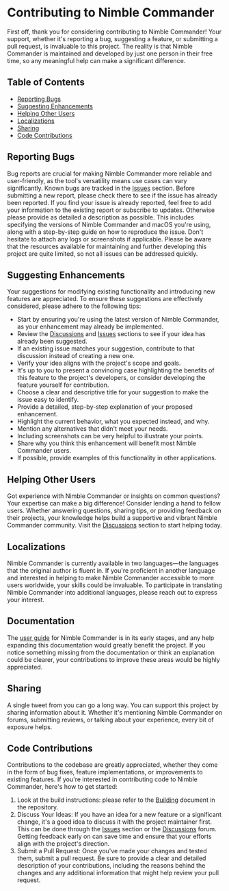 # Contributing to Nimble Commander
First off, thank you for considering contributing to Nimble Commander! Your support, whether it's reporting a bug, suggesting a feature, or submitting a pull request, is invaluable to this project. The reality is that Nimble Commander is maintained and developed by just one person in their free time, so any meaningful help can make a significant difference.

## Table of Contents
- [Reporting Bugs](#reporting-bugs)
- [Suggesting Enhancements](#suggesting-enhancements)
- [Helping Other Users](#helping-other-users)
- [Localizations](#localizations)
- [Sharing](#sharing)
- [Code Contributions](#code-contributions)

## Reporting Bugs
Bug reports are crucial for making Nimble Commander more reliable and user-friendly, as the tool's versatility means use cases can vary significantly.
Known bugs are tracked in the [Issues](https://github.com/mikekazakov/nimble-commander/issues) section.
Before submitting a new report, please check there to see if the issue has already been reported.
If you find your issue is already reported, feel free to add your information to the existing report or subscribe to updates.
Otherwise please provide as detailed a description as possible.
This includes specifying the versions of Nimble Commander and macOS you're using, along with a step-by-step guide on how to reproduce the issue.
Don't hesitate to attach any logs or screenshots if applicable.
Please be aware that the resources available for maintaining and further developing this project are quite limited, so not all issues can be addressed quickly.

## Suggesting Enhancements
Your suggestions for modifying existing functionality and introducing new features are appreciated.
To ensure these suggestions are effectively considered, please adhere to the following tips:  
- Start by ensuring you're using the latest version of Nimble Commander, as your enhancement may already be implemented.  
- Review the [Discussions](https://github.com/mikekazakov/nimble-commander/discussions) and [Issues](https://github.com/mikekazakov/nimble-commander/issues) sections to see if your idea has already been suggested.
- If an existing issue matches your suggestion, contribute to that discussion instead of creating a new one.
- Verify your idea aligns with the project's scope and goals.
- It's up to you to present a convincing case highlighting the benefits of this feature to the project's developers, or consider developing the feature yourself for contribution.
- Choose a clear and descriptive title for your suggestion to make the issue easy to identify.
- Provide a detailed, step-by-step explanation of your proposed enhancement.
- Highlight the current behavior, what you expected instead, and why.
- Mention any alternatives that didn't meet your needs.
- Including screenshots can be very helpful to illustrate your points.
- Share why you think this enhancement will benefit most Nimble Commander users.
- If possible, provide examples of this functionality in other applications.

## Helping Other Users
Got experience with Nimble Commander or insights on common questions? Your expertise can make a big difference! Consider lending a hand to fellow users. Whether answering questions, sharing tips, or providing feedback on their projects, your knowledge helps build a supportive and vibrant Nimble Commander community. Visit the [Discussions](https://github.com/mikekazakov/nimble-commander/discussions) section to start helping today.

## Localizations
Nimble Commander is currently available in two languages—the languages that the original author is fluent in. If you're proficient in another language and interested in helping to make Nimble Commander accessible to more users worldwide, your skills could be invaluable. To participate in translating Nimble Commander into additional languages, please reach out to express your interest.

## Documentation
The [user guide](Docs/Help.md) for Nimble Commander is in its early stages, and any help expanding this documentation would greatly benefit the project. If you notice something missing from the documentation or think an explanation could be clearer, your contributions to improve these areas would be highly appreciated.

## Sharing
A single tweet from you can go a long way. You can support this project by sharing information about it. Whether it's mentioning Nimble Commander on forums, submitting reviews, or talking about your experience, every bit of exposure helps.

## Code Contributions
Contributions to the codebase are greatly appreciated, whether they come in the form of bug fixes, feature implementations, or improvements to existing features. If you're interested in contributing code to Nimble Commander, here's how to get started:
  1. Look at the build instructions: please refer to the [Building](Docs/Building.md) document in the repository. 
  2. Discuss Your Ideas: If you have an idea for a new feature or a significant change, it's a good idea to discuss it with the project maintainer first. This can be done through the [Issues](https://github.com/mikekazakov/nimble-commander/issues) section or the [Discussions](https://github.com/mikekazakov/nimble-commander/discussions) forum. Getting feedback early on can save time and ensure that your efforts align with the project's direction.
  3. Submit a Pull Request: Once you've made your changes and tested them, submit a pull request. Be sure to provide a clear and detailed description of your contributions, including the reasons behind the changes and any additional information that might help review your pull request.
